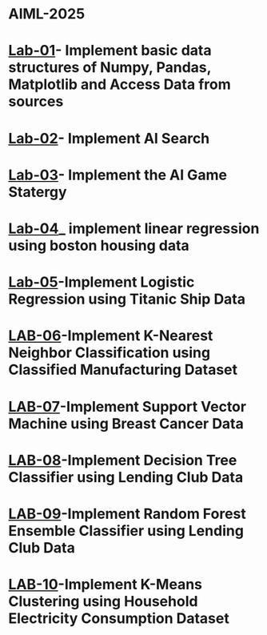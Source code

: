 # AIML-2025
# [Lab-01](https://colab.research.google.com/drive/1uKQzbPdfjjalbl07VkXOO854pdOR4I3t#scrollTo=jl3X3LXeVD30)- Implement basic data structures of Numpy, Pandas, Matplotlib and Access Data from sources
# [Lab-02](https://colab.research.google.com/drive/1S-GKW4LWqTM9aAwApdt5wtETXwQJ3GaS#scrollTo=4mb5rNM0XcpX)- Implement AI Search
# [Lab-03](https://colab.research.google.com/drive/1Dxqly0Y_46OZ7LKoHrWhzTJxFcIU1zDs#scrollTo=cRwFe3Dv4uvC)- Implement the AI Game Statergy
# [Lab-04](https://colab.research.google.com/drive/1MXQS9E9S2TDebL-mygus6UA3lp-xX0Ck)_ implement linear regression using boston housing data
# [Lab-05](https://colab.research.google.com/drive/1Izq1zrd7EXhhwOq41WGuPecwMgmIUppU#scrollTo=86PX_6sjTRXK)-Implement Logistic Regression using Titanic Ship Data
# [LAB-06](https://colab.research.google.com/drive/19pd9GksnlTLl87PgRU6BdvHPCKvPDt7t#scrollTo=B0qHD4t6GHzh)-Implement K-Nearest Neighbor Classification using Classified Manufacturing Dataset
# [LAB-07](https://colab.research.google.com/drive/1LrpaQxWMrdDvAw9vAOvisrs4yt-NB0y-#scrollTo=ZfGfCU2MH9vj)-Implement Support Vector Machine using Breast Cancer Data
# [LAB-08](https://colab.research.google.com/drive/1cVJjYsIIlSzz2bzgxLc73cJoUhfSZodW#scrollTo=IRKEi1kKhWnP)-Implement Decision Tree Classifier using Lending Club Data
# [LAB-09](https://colab.research.google.com/drive/1F6khzXal1jyWXKQmbkWvctIlYWTVDWlY#scrollTo=hhv87IzrTylb)-Implement Random Forest Ensemble Classifier using Lending Club Data
# [LAB-10](https://colab.research.google.com/drive/13SgAm6jGnoceATkZKErFN4YLIMKopxNz#scrollTo=aHizzFsLWtRy)-Implement K-Means Clustering using Household Electricity Consumption Dataset
